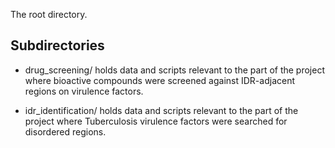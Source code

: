 The root directory.

## Subdirectories

- drug_screening/ holds data and scripts relevant to the part of the project
  where bioactive compounds were screened against IDR-adjacent regions on
  virulence factors.

- idr_identification/ holds data and scripts relevant to the part of the project
  where Tuberculosis virulence factors were searched for disordered regions.
